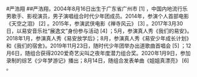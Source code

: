 #严浩翔
##严浩翔，2004年8月16日出生于广东省广州市 [1]  ，中国内地流行乐男歌手、影视演员，男子演唱组合时代少年团成员。2014年，参演个人首部电影《天空之泪》 [2]  。2015年，参演武侠电影《禅寺风云》 [3]  。2017年3月30日，以易安音乐社“展逸文”身份参与活动 [4]  ；5月，参演真人秀《我们的易安》。2018年1月，参演真人秀《易安放学后》；8月，参演真人秀《易安少年成长计划》和《我们的宿舍》。2019年11月23日，随时代少年团举办出道歌曲首唱会 [5]  ；12月6日，随组合获得2020爱奇艺尖叫之夜年度潜力组合奖。2020年1月9日，参加录制的综艺《少年梦游记》播出；8月14日，随组合发表单曲《姐姐真漂亮》 [6]  。
